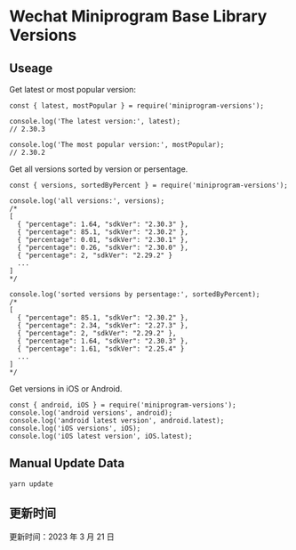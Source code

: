 
# Wechat Miniprogram Base Library Versions

## Useage

Get latest or most popular version:

```;
const { latest, mostPopular } = require('miniprogram-versions');

console.log('The latest version:', latest);
// 2.30.3

console.log('The most popular version:', mostPopular);
// 2.30.2

```

Get all versions sorted by version or persentage.

```
const { versions, sortedByPercent } = require('miniprogram-versions');

console.log('all versions:', versions);
/*
[
  { "percentage": 1.64, "sdkVer": "2.30.3" },
  { "percentage": 85.1, "sdkVer": "2.30.2" },
  { "percentage": 0.01, "sdkVer": "2.30.1" },
  { "percentage": 0.26, "sdkVer": "2.30.0" },
  { "percentage": 2, "sdkVer": "2.29.2" }
  ...
]
*/

console.log('sorted versions by persentage:', sortedByPercent);
/*
[
  { "percentage": 85.1, "sdkVer": "2.30.2" },
  { "percentage": 2.34, "sdkVer": "2.27.3" },
  { "percentage": 2, "sdkVer": "2.29.2" },
  { "percentage": 1.64, "sdkVer": "2.30.3" },
  { "percentage": 1.61, "sdkVer": "2.25.4" }
  ...
]
*/
```

Get versions in iOS or Android.

```
const { android, iOS } = require('miniprogram-versions');
console.log('android versions', android);
console.log('android latest version', android.latest);
console.log('iOS versions', iOS);
console.log('iOS latest version', iOS.latest);
```

## Manual Update Data

```
yarn update
```

## 更新时间

更新时间：2023 年 3 月 21 日
